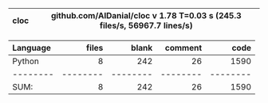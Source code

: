 cloc|github.com/AlDanial/cloc v 1.78  T=0.03 s (245.3 files/s, 56967.7 lines/s)
--- | ---

Language|files|blank|comment|code
:-------|-------:|-------:|-------:|-------:
Python|8|242|26|1590
--------|--------|--------|--------|--------
SUM:|8|242|26|1590

